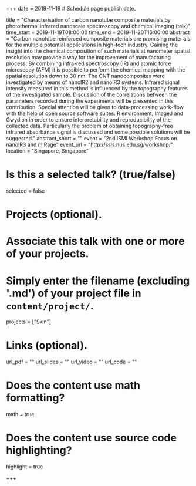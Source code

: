 +++
date = 2019-11-19 # Schedule page publish date.

title = "Characterisation of carbon nanotube composite materials by photothermal infrared nanoscale spectroscopy and chemical imaging (talk)"
time_start = 2019-11-19T08:00:00
time_end = 2019-11-20T16:00:00
abstract = "Carbon nanotube reinforced composite materials are promising materials for the multiple potential applications in high-tech industry. Gaining the insight into the chemical composition of such materials at nanometer spatial resolution may provide a way for the improvement of manufacturing process. By combining infra-red spectroscopy (IR) and atomic force microscopy (AFM) it is possible to perform the chemical mapping with the spatial resolution down to 30 nm. The CNT nanocomposites were investigated by means of nanoIR2 and nanoIR3 systems. Infrared signal intensity measured in this method is influenced by the topography features of the investigated sample. 
Discussion of the correlations between the parameters recorded during the experiments will be presented in this contribution.  Special attention will be given to data-processing work-flow with the help of open source software suites: R environment, ImageJ and Gwydion in order to ensure interpretability and reproducibility of the collected data.  Particularly the problem of obtaining topography-free infrared absorbance signal is discussed and some possible solutions will be suggested."
abstract_short = ""
event = "2nd ISMI Workshop Focus on nanoIR3 and mIRage"
event_url = "http://ssls.nus.edu.sg/workshop/"
location = "Singapore, Singapore"

# Is this a selected talk? (true/false)
selected = false



# Projects (optional).
#   Associate this talk with one or more of your projects.
#   Simply enter the filename (excluding '.md') of your project file in `content/project/`.
projects = ["Skin"]

# Links (optional).
url_pdf = ""
url_slides = ""
url_video = ""
url_code = ""

# Does the content use math formatting?
math = true

# Does the content use source code highlighting?
highlight = true

+++
